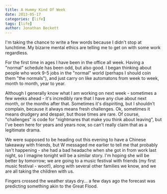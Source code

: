 ```yaml
---
title: A Hummy Kind Of Week
date: 2013-05-17
categories: [life]
tags: [life]
author: Jonathan Beckett
---
```


I'm taking the chance to write a few words because I didn't stop at lunchtime. My bizarre mental ethics are telling me to get on with some work regardless.

For the first time in ages I have been in the office all week. Having a "normal" schedule has been odd, but also good. I began thinking about people who work 9-5 jobs in the "normal" world (perhaps I should coin them "the normals"), and just carry on like automatons from week to week, month to month, year to year.

Although I generally know what I am working on next week - sometimes a few weeks ahead - it's incredibly rare that I have any clue about next month, or the months after that. Sometimes it's dispiriting, but I shouldn't complain, because it always means fresh challenges. Ok, sometimes it means drudgery and despair, but those times are rare. Of course, "challenges" is code for "nightmares that make you think about leaving", but I've been here for years and years now, so can't really claim that as a legitimate drama.

We were supposed to be heading out this evening to have a Chinese takeaway with friends, but W messaged me earlier to tell me that probably isn't happening - she had a bad headache when she got in from work last night, so I imagine tonight will be a similar story. I'm hoping she will be better by tomorrow; we are going to a music festival with friends (my first music festival - woot!), along with several other families we know, and we are all taking the children with us.

Fingers crossed the weather stays dry... a few days ago the forecast was predicting something akin to the Great Flood.
